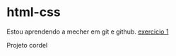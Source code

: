 # html-css
 

Estou aprendendo a mecher em git e github.
<a href="https://vitorf-santos.github.io/html-css/exercicios/HTML/ex001/index.html"> exercicio 1

<a>Projeto cordel</a>